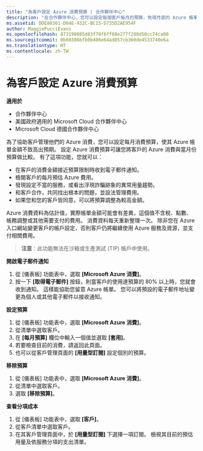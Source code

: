 ```yaml
---
title: "為客戶設定 Azure 消費預算 | 合作夥伴中心"
description: "在合作夥伴中心，您可以設定每個客戶每月的預算，免得月底的 Azure 帳單金額讓他們很吃驚。"
ms.assetid: DDE80361-D04E-432C-BC15-D735D2AE954F
author: MaggiePucciEvans
ms.openlocfilehash: 873190885d83f70f6ff68e277f288d58cc74ca00
ms.sourcegitcommit: 0b00306bfb0b406e64ad857cb360de4533740e6a
ms.translationtype: HT
ms.contentlocale: zh-TW
---
```

# <a name="set-an-azure-spending-budget-for-your-customers"></a>為客戶設定 Azure 消費預算

**適用於**

-  合作夥伴中心
-  美國政府適用的 Microsoft Cloud 合作夥伴中心
-  Microsoft Cloud 德國合作夥伴中心

為了協助客戶管理他們的 Azure 消費，您可以設定每月消費預算，使其 Azure 帳單金額不致高出預期。 設定 Azure 消費預算可讓您將客戶的 Azure 消費與當月份預算做比較。 有了這項功能，您就可以： 

-   在客戶的消費金額接近預算限制時收到電子郵件通知。
-   檢閱客戶的每月預估 Azure 費用。
-   發現設定不當的服務，或看出浮現詐騙跡象的異常用量趨勢。
-   和客戶合作，共同找出根本的問題，並設法管理費用。
-   如果您和您的客戶皆同意，可以將預算調整為較高金額。

Azure 消費資料為估計值，實際帳單金額可能會有差異，這個值不含稅、點數、帳務調整或其他需要支付的費用。 消費資料每天重新整理一次。 除非您在 Azure 入口網站變更客戶的帳戶設定，否則客戶仍將繼續使用 Azure 服務及資源，並支付相關費用。 

>**注意**：此功能無法在沙箱或生產測試 (TIP) 帳戶中使用。

**開啟電子郵件通知**

1.  從 \[儀表板\] 功能表中，選取 **\[Microsoft Azure 消費\]**。
2.  按一下 **\[取得電子郵件\]** 按鈕，則當客戶的使用達預算的 80% 以上時，您就會收到通知。 這樣能協助您留意 Azure 帳單。 您可以將預設的電子郵件地址變更為個人或其他電子郵件以接收通知。

<a href="" id="setabudget"></a>
**設定預算**

1.  從 \[儀表板\] 功能表中，選取 **\[Microsoft Azure 消費\]**。
2.  從清單中選取客戶。
3.  在 **\[每月預算\]** 欄位中輸入一個值並選取 **\[套用\]**。
4.  若要檢查目前的消費，請返回此頁面。
5.  也可以從客戶管理頁面的 **\[用量型訂閱\]** 設定個別的預算。

<a href="" id="removeabudget"></a>
**移除預算**

1.  從 \[儀表板\] 功能表中，選取 **\[Microsoft Azure 消費\]**。
2.  從清單中選取客戶。
3.  選取 **\[移除預算\]**。

<a href="" id="seeitemizedcosts"></a>
**查看分項成本**

1.  從 \[儀表板\] 功能表中，選取 **\[客戶\]**。
2.  從客戶清單中選取客戶。
3.  在其客戶管理頁面中，於 **\[用量型訂閱\]** 下選擇一項訂閱。 檢視其目前的預估用量及依服務分項的支出清單。


 

 




